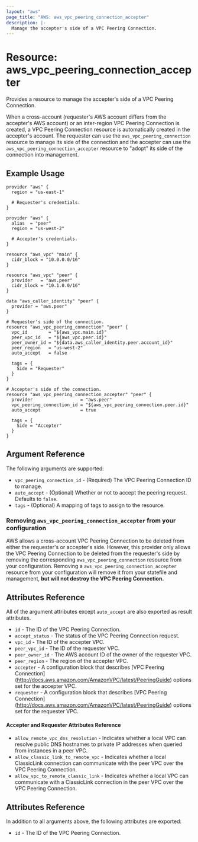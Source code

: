 ```yaml
---
layout: "aws"
page_title: "AWS: aws_vpc_peering_connection_accepter"
description: |-
  Manage the accepter's side of a VPC Peering Connection.
---
```


# Resource: aws_vpc_peering_connection_accepter

Provides a resource to manage the accepter's side of a VPC Peering Connection.

When a cross-account (requester's AWS account differs from the accepter's AWS account) or an inter-region
VPC Peering Connection is created, a VPC Peering Connection resource is automatically created in the
accepter's account.
The requester can use the `aws_vpc_peering_connection` resource to manage its side of the connection
and the accepter can use the `aws_vpc_peering_connection_accepter` resource to "adopt" its side of the
connection into management.

## Example Usage

```hcl
provider "aws" {
  region = "us-east-1"

  # Requester's credentials.
}

provider "aws" {
  alias  = "peer"
  region = "us-west-2"

  # Accepter's credentials.
}

resource "aws_vpc" "main" {
  cidr_block = "10.0.0.0/16"
}

resource "aws_vpc" "peer" {
  provider   = "aws.peer"
  cidr_block = "10.1.0.0/16"
}

data "aws_caller_identity" "peer" {
  provider = "aws.peer"
}

# Requester's side of the connection.
resource "aws_vpc_peering_connection" "peer" {
  vpc_id        = "${aws_vpc.main.id}"
  peer_vpc_id   = "${aws_vpc.peer.id}"
  peer_owner_id = "${data.aws_caller_identity.peer.account_id}"
  peer_region   = "us-west-2"
  auto_accept   = false

  tags = {
    Side = "Requester"
  }
}

# Accepter's side of the connection.
resource "aws_vpc_peering_connection_accepter" "peer" {
  provider                  = "aws.peer"
  vpc_peering_connection_id = "${aws_vpc_peering_connection.peer.id}"
  auto_accept               = true

  tags = {
    Side = "Accepter"
  }
}
```

## Argument Reference

The following arguments are supported:

* `vpc_peering_connection_id` - (Required) The VPC Peering Connection ID to manage.
* `auto_accept` - (Optional) Whether or not to accept the peering request. Defaults to `false`.
* `tags` - (Optional) A mapping of tags to assign to the resource.

### Removing `aws_vpc_peering_connection_accepter` from your configuration

AWS allows a cross-account VPC Peering Connection to be deleted from either the requester's or accepter's side.
However, this provider only allows the VPC Peering Connection to be deleted from the requester's side
by removing the corresponding `aws_vpc_peering_connection` resource from your configuration.
Removing a `aws_vpc_peering_connection_accepter` resource from your configuration will remove it
from your statefile and management, **but will not destroy the VPC Peering Connection.**

## Attributes Reference

All of the argument attributes except `auto_accept` are also exported as result attributes.

* `id` - The ID of the VPC Peering Connection.
* `accept_status` - The status of the VPC Peering Connection request.
* `vpc_id` - The ID of the accepter VPC.
* `peer_vpc_id` - The ID of the requester VPC.
* `peer_owner_id` - The AWS account ID of the owner of the requester VPC.
* `peer_region` - The region of the accepter VPC.
* `accepter` - A configuration block that describes [VPC Peering Connection]
(http://docs.aws.amazon.com/AmazonVPC/latest/PeeringGuide) options set for the accepter VPC.
* `requester` - A configuration block that describes [VPC Peering Connection]
(http://docs.aws.amazon.com/AmazonVPC/latest/PeeringGuide) options set for the requester VPC.

#### Accepter and Requester Attributes Reference

* `allow_remote_vpc_dns_resolution` - Indicates whether a local VPC can resolve public DNS hostnames to
private IP addresses when queried from instances in a peer VPC.
* `allow_classic_link_to_remote_vpc` - Indicates whether a local ClassicLink connection can communicate
with the peer VPC over the VPC Peering Connection.
* `allow_vpc_to_remote_classic_link` - Indicates whether a local VPC can communicate with a ClassicLink
connection in the peer VPC over the VPC Peering Connection.

## Attributes Reference

In addition to all arguments above, the following attributes are exported:

* `id` - The ID of the VPC Peering Connection.

